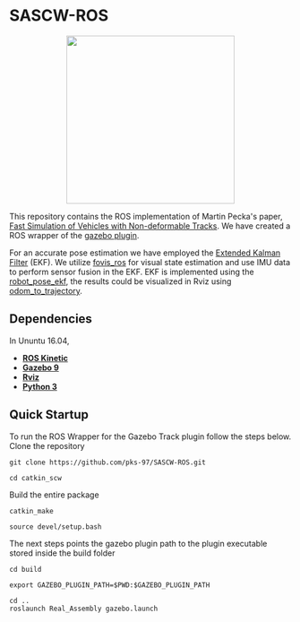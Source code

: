 # SASCW-ROS

<p align="center">
  <img width="300" height="300" src="https://github.com/pks-97/SASCW-ROS/blob/main/catkin_scw/Stair%20Climbing%20Wheelchair.PNG">
</p>

This repository contains the ROS implementation of Martin Pecka's paper, [Fast Simulation of Vehicles with Non-deformable Tracks](https://arxiv.org/pdf/1703.04316.pdf). We have created a ROS wrapper of the [gazebo plugin](https://bitbucket.org/pchidamb/fast-track/src/master/). 

For an accurate pose estimation we have employed the [Extended Kalman Filter](https://en.wikipedia.org/wiki/Extended_Kalman_filter#:~:text=In%20estimation%20theory%2C%20the%20extended,the%20current%20mean%20and%20covariance) (EKF).
We utilize [fovis_ros](http://wiki.ros.org/fovis_ros) for visual state estimation and use IMU data to perform sensor fusion in the EKF. EKF is implemented using the [robot_pose_ekf](http://wiki.ros.org/robot_pose_ekf), the results could be visualized in Rviz using [odom_to_trajectory](https://github.com/udacity/odom_to_trajectory).

## Dependencies
In Ununtu 16.04,
- [**ROS Kinetic**](http://wiki.ros.org/kinetic/Installation)
- [**Gazebo 9**](http://gazebosim.org/tutorials?cat=install&tut=install_ubuntu&ver=9.0)
- [**Rviz**](https://howtoinstall.co/en/ubuntu/xenial/rviz)
- [**Python 3**](https://www.python.org/download/releases/3.0/)

## Quick Startup
To run the ROS Wrapper for the Gazebo Track plugin follow the steps below. 
Clone the repository
```
git clone https://github.com/pks-97/SASCW-ROS.git
```
```
cd catkin_scw
```
Build the entire package
```
catkin_make
```
```
source devel/setup.bash
```
The next steps points the gazebo plugin path to the plugin executable stored inside the build folder
```
cd build
```
```
export GAZEBO_PLUGIN_PATH=$PWD:$GAZEBO_PLUGIN_PATH 
```
```
cd ..
roslaunch Real_Assembly gazebo.launch
```
